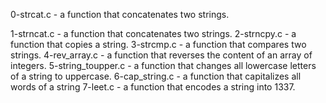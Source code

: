 0-strcat.c - a function that concatenates two strings.

1-strncat.c - a function that concatenates two strings.
2-strncpy.c - a function that copies a string.
3-strcmp.c - a function that compares two strings.
4-rev_array.c - a function that reverses the content of an array of integers.
 5-string_toupper.c - a function that changes all lowercase letters of a string to uppercase.
 6-cap_string.c - a function that capitalizes all words of a string
 7-leet.c - a function that encodes a string into 1337.
